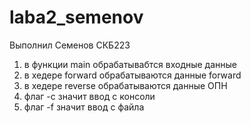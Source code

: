 # laba2_semenov
Выполнил Семенов СКБ223
1) в функции main обрабатывабтся входные данные
2) в хедере forward обрабатываются данные forward
3) в хедере reverse обрабатываются данные ОПН
4) флаг -c значит ввод с консоли
5) флаг -f значит ввод с файла 
